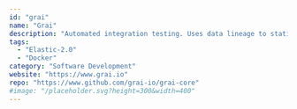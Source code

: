 ```yaml
---
id: "grai"
name: "Grai"
description: "Automated integration testing. Uses data lineage to statically analyze the impact of a data change across your entire data stack."
tags:
  - "Elastic-2.0"
  - "Docker"
category: "Software Development"
website: "https://www.grai.io"
repo: "https://www.github.com/grai-io/grai-core"
#image: "/placeholder.svg?height=300&width=400"
---
```


